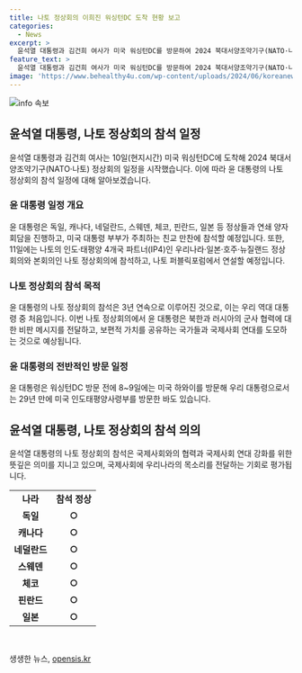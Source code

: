 ```yaml
---
title: 나토 정상회의 이희진 워싱턴DC 도착 현황 보고
categories:
  - News
excerpt: >
  윤석열 대통령과 김건희 여사가 미국 워싱턴DC를 방문하여 2024 북대서양조약기구(NATO·나토) 정상회의에 참석했다. 윤 대통령은 다수의 국가 정상들과 양자회담을 진행하고, 바이든 미국 대통령 부부가 주최하는 친교 만찬에 참석할 예정이다. 또한 나토의 인도·태평양 4개국 파트너(IP4) 정상회의 및 본회의에 참석하여 연설할 것으로 알려졌다. 이번 방문은 윤 대통령의 3년 연속 나토 정상회의 참석으로, 역대 대통령 중 처음이다.
feature_text: >
  윤석열 대통령과 김건희 여사가 미국 워싱턴DC를 방문하여 2024 북대서양조약기구(NATO·나토) 정상회의에 참석했다. 윤 대통령은 다수의 국가 정상들과 양자회담을 진행하고, 바이든 미국 대통령 부부가 주최하는 친교 만찬에 참석할 예정이다. 또한 나토의 인도·태평양 4개국 파트너(IP4) 정상회의 및 본회의에 참석하여 연설할 것으로 알려졌다. 이번 방문은 윤 대통령의 3년 연속 나토 정상회의 참석으로, 역대 대통령 중 처음이다.
image: 'https://www.behealthy4u.com/wp-content/uploads/2024/06/koreanews.jpg'
---
```


<p><img src="https://www.behealthy4u.com/wp-content/uploads/2024/06/koreanews.jpg" alt="info 속보" /></p>

<h2 data-ke-size="size26">윤석열 대통령, 나토 정상회의 참석 일정</h2>

<p data-ke-size="size16">윤석열 대통령과 김건희 여사는 10일(현지시간) 미국 워싱턴DC에 도착해 2024 북대서양조약기구(NATO·나토) 정상회의 일정을 시작했습니다. 이에 따라 윤 대통령의 나토 정상회의 참석 일정에 대해 알아보겠습니다.</p>

<h3>윤 대통령 일정 개요</h3>

<p data-ke-size="size16">윤 대통령은 독일, 캐나다, 네덜란드, 스웨덴, 체코, 핀란드, 일본 등 정상들과 연쇄 양자회담을 진행하고, 미국 대통령 부부가 주최하는 친교 만찬에 참석할 예정입니다. 또한, 11일에는 나토의 인도·태평양 4개국 파트너(IP4)인 우리나라·일본·호주·뉴질랜드 정상회의와 본회의인 나토 정상회의에 참석하고, 나토 퍼블릭포럼에서 연설할 예정입니다.</p>

<h3>나토 정상회의 참석 목적</h3>

<p data-ke-size="size16">윤 대통령의 나토 정상회의 참석은 3년 연속으로 이루어진 것으로, 이는 우리 역대 대통령 중 처음입니다. 이번 나토 정상회의에서 윤 대통령은 북한과 러시아의 군사 협력에 대한 비판 메시지를 전달하고, 보편적 가치를 공유하는 국가들과 국제사회 연대를 도모하는 것으로 예상됩니다.</p>

<h3>윤 대통령의 전반적인 방문 일정</h3>

<p data-ke-size="size16">윤 대통령은 워싱턴DC 방문 전에 8~9일에는 미국 하와이를 방문해 우리 대통령으로서는 29년 만에 미국 인도태평양사령부를 방문한 바도 있습니다.</p>

<h2 data-ke-size="size26">윤석열 대통령, 나토 정상회의 참석 의의</h2>

<p data-ke-size="size16">윤석열 대통령의 나토 정상회의 참석은 국제사회와의 협력과 국제사회 연대 강화를 위한 뜻깊은 의미를 지니고 있으며, 국제사회에 우리나라의 목소리를 전달하는 기회로 평가됩니다.</p>

<table>
  <tr>
    <td style="text-align: center; height: 17px;"><b>나라</b></td>
    <td style="text-align: center; height: 17px;"><b>참석 정상</b></td>
  </tr>
  <tr>
    <td style="text-align: center; height: 17px;"><b>독일</b></td>
    <td style="text-align: center; height: 17px;"><b>○</b></td>
  </tr>
  <tr>
    <td style="text-align: center; height: 17px;"><b>캐나다</b></td>
    <td style="text-align: center; height: 17px;"><b>○</b></td>
  </tr>
  <tr>
    <td style="text-align: center; height: 17px;"><b>네덜란드</b></td>
    <td style="text-align: center; height: 17px;"><b>○</b></td>
  </tr>
  <tr>
    <td style="text-align: center; height: 17px;"><b>스웨덴</b></td>
    <td style="text-align: center; height: 17px;"><b>○</b></td>
  </tr>
  <tr>
    <td style="text-align: center; height: 17px;"><b>체코</b></td>
    <td style="text-align: center; height: 17px;"><b>○</b></td>
  </tr>
  <tr>
    <td style="text-align: center; height: 17px;"><b>핀란드</b></td>
    <td style="text-align: center; height: 17px;"><b>○</b></td>
  </tr>
  <tr>
    <td style="text-align: center; height: 17px;"><b>일본</b></td>
    <td style="text-align: center; height: 17px;"><b>○</b></td>
  </tr>
</table>

<p data-ke-size="size16">&nbsp;</p>
생생한 뉴스, <a href="https://opensis.kr" rel="dofollow">opensis.kr</a>


